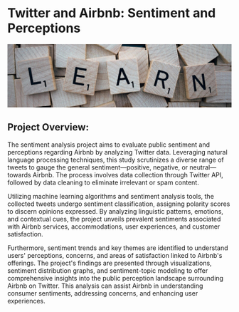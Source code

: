 # Twitter and Airbnb: Sentiment and Perceptions
![Sentiment Analysis](Images/Sentiment.jpg)

## Project Overview:
The sentiment analysis project aims to evaluate public sentiment and perceptions regarding Airbnb by analyzing Twitter data. Leveraging natural language processing techniques, this study scrutinizes a diverse range of tweets to gauge the general sentiment—positive, negative, or neutral—towards Airbnb. The process involves data collection through Twitter API, followed by data cleaning to eliminate irrelevant or spam content. 

Utilizing machine learning algorithms and sentiment analysis tools, the collected tweets undergo sentiment classification, assigning polarity scores to discern opinions expressed. By analyzing linguistic patterns, emotions, and contextual cues, the project unveils prevalent sentiments associated with Airbnb services, accommodations, user experiences, and customer satisfaction.

Furthermore, sentiment trends and key themes are identified to understand users' perceptions, concerns, and areas of satisfaction linked to Airbnb's offerings. The project's findings are presented through visualizations, sentiment distribution graphs, and sentiment-topic modeling to offer comprehensive insights into the public perception landscape surrounding Airbnb on Twitter. This analysis can assist Airbnb in understanding consumer sentiments, addressing concerns, and enhancing user experiences.

